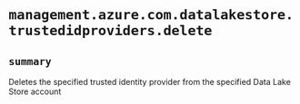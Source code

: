 # `management.azure.com.datalakestore.trustedidproviders.delete`

## `summary`
Deletes the specified trusted identity provider from the specified Data Lake Store account


